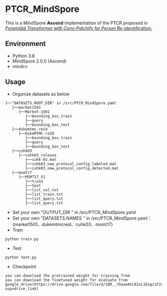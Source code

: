 # PTCR_MindSpore

This is a MindSpore **Ascend** implementation of the PTCR proposed in *[Pyramidal Transformer with Conv-Patchify for Person Re-identification.](https://dl.acm.org/doi/10.1145/3503161.3548770)*

##  Environment

- Python 3.8
- MindSpore 2.0.0 (Ascend)
- mindcv

## Usage

- Organize datasets as below

```
├──"DATASETS.ROOT_DIR" in /src/PTCR_MindSpore.yaml
   ├──market1501
      ├──Market-1501
         ├──bounding_box_train
         ├──query
         ├──bounding_box_test
   ├──dukemtmc-reid
      ├──DukeMTMC-reID
         ├──bounding_box_train
         ├──query
         ├──bounding_box_test
   ├──cuhk03
      ├──cuhk03_release
         ├──cuhk-03.mat
         ├──cuhk03_new_protocol_config_labeled.mat
         ├──cuhk03_new_protocol_config_detected.mat
   ├──msmt17
      ├──MSMT17_V1
         ├──train
         ├──test
         ├──list_val.txt
         ├──list_train.txt
         ├──list_query.txt
         ├──list_query.txt
```

- Set your own "OUTPUT_DIR " in /src/PTCR_MindSpore.yaml
- Set your own "DATASETS.NAMES " in /src/PTCR_MindSpore.yaml：{market1501、dukemtmcreid、cuhk03、msmt17}
- Train

```
python train.py
```

- Test

```
python test.py
```
- Checkpoint

```
you can download the pretrained weight for training from
you can download the finetuned weight for evaluate from google_drive(https://drive.google.com/file/d/1QR__rOaaeAtL62xL1EogziF2xEGPG1W9/view?usp=drive_link)
```  
